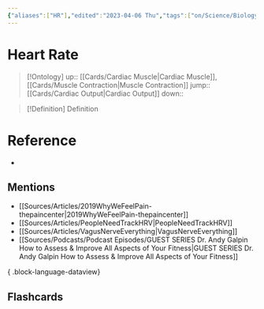 ```yaml
---
{"aliases":["HR"],"edited":"2023-04-06 Thu","tags":["on/Science/Biology","Uni/LFS112","flashcards/LFS112"],"date created":"2023-02-21 Tue","dg-publish":true,"permalink":"/cards/heart-rate/","dgPassFrontmatter":true}
---
```


# Heart Rate

> [!Ontology]
> up:: [[Cards/Cardiac Muscle\|Cardiac Muscle]], [[Cards/Muscle Contraction\|Muscle Contraction]]
> jump:: [[Cards/Cardiac Output\|Cardiac Output]]
> down:: 

> [!Definition] Definition

# Reference

- 

## Mentions

- [[Sources/Articles/2019WhyWeFeelPain-thepaincenter\|2019WhyWeFeelPain-thepaincenter]]
- [[Sources/Articles/PeopleNeedTrackHRV\|PeopleNeedTrackHRV]]
- [[Sources/Articles/VagusNerveEverything\|VagusNerveEverything]]
- [[Sources/Podcasts/Podcast Episodes/GUEST SERIES   Dr. Andy Galpin  How to Assess & Improve All Aspects of Your Fitness\|GUEST SERIES   Dr. Andy Galpin  How to Assess & Improve All Aspects of Your Fitness]]

{ .block-language-dataview}

## Flashcards